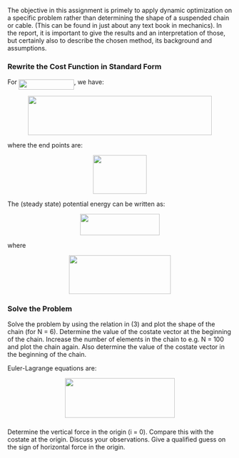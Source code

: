 

The objective in this assignment is primely to apply dynamic optimization on a specific problem rather than determining the shape of a suspended chain or cable. (This can be found in just about any text book in mechanics). In the report, it is important to give the results and an interpretation of those, but certainly also to describe the chosen method, its background and assumptions.

### Rewrite the Cost Function in Standard Form

For <img src="/examples/dynamic/project/tex/87b1657177022f790cc2ab8fbcc138bb.svg?invert_in_darkmode&sanitize=true" align=middle width=123.85906005pt height=22.465723500000017pt/>, we have:

<p align="center"><img src="/examples/dynamic/project/tex/44878bfbb42d9a7a5e1ae410d52674cf.svg?invert_in_darkmode&sanitize=true" align=middle width=412.2651489pt height=88.493889pt/></p>

where the end points are:

<p align="center"><img src="/examples/dynamic/project/tex/d5e976a1a29efc4411c34a227b2d2a27.svg?invert_in_darkmode&sanitize=true" align=middle width=120.08604629999999pt height=87.1240095pt/></p>

The (steady state) potential energy can be written as:

<p align="center"><img src="/examples/dynamic/project/tex/bd1751e7d3ae07d2c53c0492891f13ed.svg?invert_in_darkmode&sanitize=true" align=middle width=178.17881895pt height=47.806078649999996pt/></p>

where

<p align="center"><img src="/examples/dynamic/project/tex/a1109c7cba1186f39921d6ceb3d267c1.svg?invert_in_darkmode&sanitize=true" align=middle width=227.91264045pt height=87.1240095pt/></p>

### Solve the Problem

Solve the problem by using the relation in (3) and plot the shape of the chain (for N = 6). Determine the value of the costate vector at the beginning of the chain. Increase the number of elements in the chain to e.g. N = 100 and plot the chain again. Also determine the value of the costate vector in the beginning of the chain.

Euler-Lagrange equations are:

<p align="center"><img src="/examples/dynamic/project/tex/157a3082ea3c2a8f684a463c2c504fcc.svg?invert_in_darkmode&sanitize=true" align=middle width=246.9587604pt height=88.493889pt/></p>

###

Determine the vertical force in the origin (i = 0). Compare this with the costate at the origin. Discuss your observations. Give a qualified guess on the sign of horizontal force in the origin.
